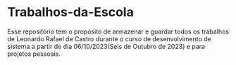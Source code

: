 # Trabalhos-da-Escola
Esse repositório tem o propósito de armazenar e guardar todos os trabalhos de Leonardo Rafael de Castro durante o curso de desenvolvimento de sistema a partir do dia 06/10/2023(Seis de Outubro de 2023) e para projetos pessoais.

